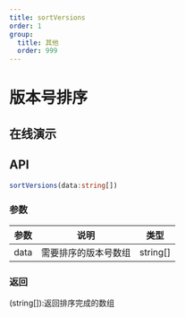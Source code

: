 ```yaml
---
title: sortVersions
order: 1
group:
  title: 其他
  order: 999
---
```


# 版本号排序

## 在线演示

<code src="./VersionSort.tsx"></code>

## API

```typescript
sortVersions(data:string[])
```

### 参数

| 参数 | 说明                 | 类型     |
| ---- | -------------------- | -------- |
| data | 需要排序的版本号数组 | string[] |

### 返回

(string[]):返回排序完成的数组
